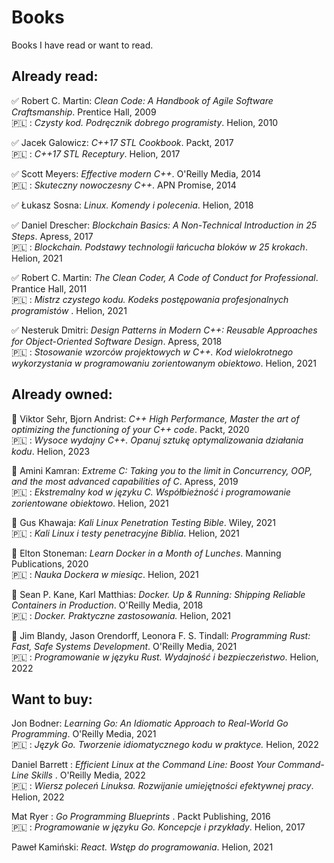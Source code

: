 # Books
Books I have read or want to read.

## Already read:

:white_check_mark: Robert C. Martin: <em>Clean Code: A Handbook of Agile Software Craftsmanship</em>. Prentice Hall, 2009\
:poland: : <em>Czysty kod. Podręcznik dobrego programisty</em>. Helion, 2010

:white_check_mark: Jacek Galowicz: <em>C++17 STL Cookbook</em>. Packt, 2017\
:poland: : <em>C++17 STL Receptury</em>. Helion, 2017

:white_check_mark: Scott Meyers: <em>Effective modern C++</em>. O'Reilly Media, 2014\
:poland: : <em>Skuteczny nowoczesny C++</em>. APN Promise, 2014

:white_check_mark: Łukasz Sosna: <em>Linux. Komendy i polecenia</em>. Helion, 2018

:white_check_mark: Daniel Drescher: <em>Blockchain Basics: A Non-Technical Introduction in 25 Steps</em>. Apress, 2017\
:poland: : <em>Blockchain. Podstawy technologii łańcucha bloków w 25 krokach</em>. Helion, 2021

:white_check_mark: Robert C. Martin: <em>The Clean Coder, A Code of Conduct for Professional</em>. Prantice Hall, 2011\
:poland: : <em>Mistrz czystego kodu. Kodeks postępowania profesjonalnych programistów </em>. Helion, 2021

:white_check_mark: Nesteruk Dmitri: <em>Design Patterns in Modern C++: Reusable Approaches for Object-Oriented Software Design</em>. Apress, 2018\
:poland: : <em>Stosowanie wzorców projektowych w C++. Kod wielokrotnego wykorzystania w programowaniu zorientowanym obiektowo</em>. Helion, 2021

## Already owned:

:black_square_button: Viktor Sehr, Bjorn Andrist: <em>C++ High Performance, Master the art of optimizing the functioning of your C++ code</em>. Packt, 2020\
:poland: : <em>Wysoce wydajny C++. Opanuj sztukę optymalizowania działania kodu</em>. Helion, 2023

:black_square_button: Amini Kamran: <em>Extreme C: Taking you to the limit in Concurrency, OOP, and the most advanced capabilities of C</em>. Apress, 2019\
:poland: : <em>Ekstremalny kod w języku C. Współbieżność i programowanie zorientowane obiektowo</em>. Helion, 2021

:black_square_button: Gus Khawaja: <em>Kali Linux Penetration Testing Bible</em>. Wiley, 2021\
:poland: : <em>Kali Linux i testy penetracyjne Biblia</em>. Helion, 2021

:black_square_button: Elton Stoneman: <em>Learn Docker in a Month of Lunches</em>. Manning Publications, 2020\
:poland: : <em>Nauka Dockera w miesiąc</em>. Helion, 2021

:black_square_button: Sean P. Kane, Karl Matthias: <em>Docker. Up & Running: Shipping Reliable Containers in Production</em>. O'Reilly Media, 2018\
:poland: : <em>Docker. Praktyczne zastosowania. </em>Helion, 2021

:black_square_button: Jim Blandy, Jason Orendorff, Leonora F. S. Tindall: <em>Programming Rust: Fast, Safe Systems Development</em>. O'Reilly Media, 2021\
:poland: : <em>Programowanie w języku Rust. Wydajność i bezpieczeństwo</em>. Helion, 2022

## Want to buy:

Jon Bodner: <em>Learning Go: An Idiomatic Approach to Real-World Go Programming</em>. O'Reilly Media, 2021\
:poland: : <em>Język Go. Tworzenie idiomatycznego kodu w praktyce. </em>Helion, 2022

Daniel Barrett : <em>Efficient Linux at the Command Line: Boost Your Command-Line Skills </em>. O'Reilly Media, 2022\
:poland: : <em>Wiersz poleceń Linuksa. Rozwijanie umiejętności efektywnej pracy</em>. Helion, 2022

Mat Ryer : <em>Go Programming Blueprints </em>. Packt Publishing, 2016\
:poland: : <em>Programowanie w języku Go. Koncepcje i przykłady</em>. Helion, 2017

Paweł Kamiński: <em>React. Wstęp do programowania</em>. Helion, 2021

